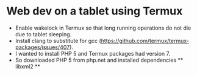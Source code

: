 # Web dev on a tablet using Termux

* Enable wakelock in Termux so that long running operations do not die due to tablet sleeping.
* Install clang to substitute for gcc (https://github.com/termux/termux-packages/issues/407).
* I wanted to install PHP 5 and Termux packages had version 7.
* So downloaded PHP 5 from php.net and installed dependencies
** libxml2
** 
